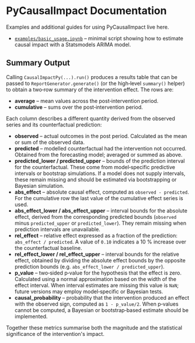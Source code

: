 # PyCausalImpact Documentation

Examples and additional guides for using PyCausalImpact live here.

- [`examples/basic_usage.ipynb`](examples/basic_usage.ipynb) –
  minimal script showing how to estimate causal impact with a
  Statsmodels ARIMA model.

## Summary Output

Calling `CausalImpactPy(...).run()` produces a results table that can be passed to `ReportGenerator.generate()` (or the high‑level `summary()` helper) to obtain a two‑row summary of the intervention effect. The rows are:

- **average** – mean values across the post‑intervention period.
- **cumulative** – sums over the post‑intervention period.

Each column describes a different quantity derived from the observed series and its counterfactual prediction:

- **observed** – actual outcomes in the post period. Calculated as the mean or sum of the observed data.
- **predicted** – modelled counterfactual had the intervention not occurred. Obtained from the forecasting model; averaged or summed as above.
- **predicted_lower / predicted_upper** – bounds of the prediction interval for the counterfactual. These come from model‑specific predictive intervals or bootstrap simulations. If a model does not supply intervals, these remain missing and should be estimated via bootstrapping or Bayesian simulation.
- **abs_effect** – absolute causal effect, computed as `observed - predicted`. For the cumulative row the last value of the cumulative effect series is used.
- **abs_effect_lower / abs_effect_upper** – interval bounds for the absolute effect, derived from the corresponding predicted bounds (`observed` minus `predicted_upper` or `predicted_lower`). They remain missing when prediction intervals are unavailable.
- **rel_effect** – relative effect expressed as a fraction of the prediction: `abs_effect / predicted`. A value of `0.10` indicates a 10 % increase over the counterfactual baseline.
- **rel_effect_lower / rel_effect_upper** – interval bounds for the relative effect, obtained by dividing the absolute effect bounds by the opposite prediction bounds (e.g. `abs_effect_lower / predicted_upper`).
- **p_value** – two‑sided p‑value for the hypothesis that the effect is zero. Calculated using a normal approximation based on the width of the effect interval. When interval estimates are missing this value is `NaN`; future versions may employ model‑specific or Bayesian tests.
- **causal_probability** – probability that the intervention produced an effect with the observed sign, computed as `1 - p_value/2`. When p‑values cannot be computed, a Bayesian or bootstrap‑based estimate should be implemented.

Together these metrics summarise both the magnitude and the statistical significance of the intervention's impact.
